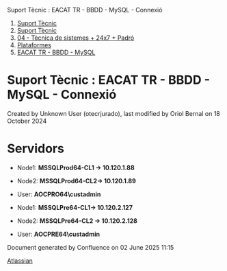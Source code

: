Suport Tècnic : EACAT TR - BBDD - MySQL - Connexió  

1.  [Suport Tècnic](index.md)
2.  [Suport Tècnic](13893782.md)
3.  [04 - Tècnica de sistemes + 24x7 + Padró](26313202.md)
4.  [Plataformes](Plataformes_41520520.md)
5.  [EACAT TR - BBDD - MySQL](EACAT-TR---BBDD---MySQL_41521865.md)

Suport Tècnic : EACAT TR - BBDD - MySQL - Connexió
==================================================

Created by Unknown User (otecrjurado), last modified by Oriol Bernal on 18 October 2024

Servidors 
==========

*   Node1: **MSSQLProd64-CL1 → 10.120.1.88 [](https://pam.aoc.cat/SecretServer/app/#/secrets/258/general)** 
    
*   Node2: **MSSQLProd64-CL2→ 10.120.1.89 [](https://pam.aoc.cat/SecretServer/app/#/secrets/259/general)** 
*   User: **AOCPRO64\\custadmin**

*   Node1: **MSSQLPre64-CL1→ 10.120.2.127 [](https://pam.aoc.cat/SecretServer/app/#/secrets/4338/general)** 
    
*   Node2: **MSSQLPre64-CL2 → 10.120.2.128 [](https://pam.aoc.cat/SecretServer/app/#/secrets/4338/general)** 
*   User: **AOCPRE64\\custadmin**

Document generated by Confluence on 02 June 2025 11:15

[Atlassian](http://www.atlassian.com/)